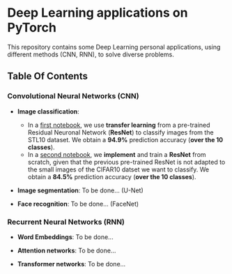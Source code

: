 # Deep Learning applications on PyTorch

This repository contains some Deep Learning personal applications, using different methods (CNN, RNN), to solve diverse problems.

## Table Of Contents

### Convolutional Neural Networks (CNN)

* **Image classification**: 
    * In a [first notebook](https://github.com/louischarlot/DeepLearning_Applications_PyTorch/blob/main/CNN/Image_classification_transfer.ipynb), we use **transfer learning** from a pre-trained Residual Neuronal Network (**ResNet**) to classify images from the STL10 dataset.
We obtain a **94.9%** prediction accuracy (**over the 10 classes**).
    * In a [second notebook](https://github.com/louischarlot/DeepLearning_Applications_PyTorch/blob/main/CNN/Image_classification_implemented.ipynb), we **implement** and train a **ResNet** from scratch, given that the previous pre-trained ResNet is not adapted to the small images of the CIFAR10 datset we want to classify. We obtain a **84.5%** prediction accuracy (**over the 10 classes**).


* **Image segmentation**: To be done... (U-Net)

* **Face recognition**: To be done... (FaceNet)


### Recurrent Neural Networks (RNN)

* **Word Embeddings**: To be done...

* **Attention networks**: To be done...

* **Transformer networks**: To be done... 
